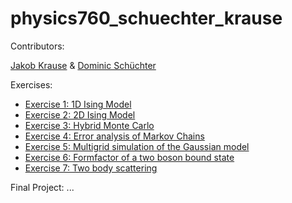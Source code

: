# physics760_schuechter_krause

Contributors:

[Jakob Krause](https://github.com/krausejm) & [Dominic Schüchter](https://github.com/dschuechter)


Exercises:
- [Exercise 1: 1D Ising Model](https://github.com/dschuechter/physics760_schuechter_krause/tree/master/Exercise01)
- [Exercise 2: 2D Ising Model](https://github.com/dschuechter/physics760_schuechter_krause/tree/master/Exercise02)
- [Exercise 3: Hybrid Monte Carlo](https://github.com/dschuechter/physics760_schuechter_krause/tree/master/Exercise03)
- [Exercise 4: Error analysis of Markov Chains](https://github.com/dschuechter/physics760_schuechter_krause/tree/master/Exercise04)
- [Exercise 5: Multigrid simulation of the Gaussian model](https://github.com/dschuechter/physics760_schuechter_krause/tree/master/Exercise05)
- [Exercise 6: Formfactor of a two boson bound state](https://github.com/dschuechter/physics760_schuechter_krause/tree/master/Exercise06)
- [Exercise 7: Two body scattering](https://github.com/dschuechter/physics760_schuechter_krause/tree/master/Exercise07)

Final Project:
...
